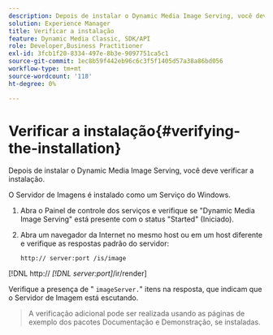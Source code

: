```yaml
---
description: Depois de instalar o Dynamic Media Image Serving, você deve verificar a instalação.
solution: Experience Manager
title: Verificar a instalação
feature: Dynamic Media Classic, SDK/API
role: Developer,Business Practitioner
exl-id: 3fcb1f20-8334-497e-8b3e-9097751ca5c1
source-git-commit: 1ec8b59f442eb96c6c3f5f1405d57a38a86bd056
workflow-type: tm+mt
source-wordcount: '118'
ht-degree: 0%

---
```


# Verificar a instalação{#verifying-the-installation}

Depois de instalar o Dynamic Media Image Serving, você deve verificar a instalação.

O Servidor de Imagens é instalado como um Serviço do Windows.

1. Abra o Painel de controle dos serviços e verifique se &quot;Dynamic Media Image Serving&quot; está presente com o status &quot;Started&quot; (Iniciado).
1. Abra um navegador da Internet no mesmo host ou em um host diferente e verifique as respostas padrão do servidor:

   `http:// server:port /is/image`

[!DNL http:// *[!DNL server:port]*/ir/render]

Verifique a presença de &quot; `imageServer.`&quot; itens na resposta, que indicam que o Servidor de Imagem está escutando.
>A verificação adicional pode ser realizada usando as páginas de exemplo dos pacotes Documentação e Demonstração, se instaladas.
